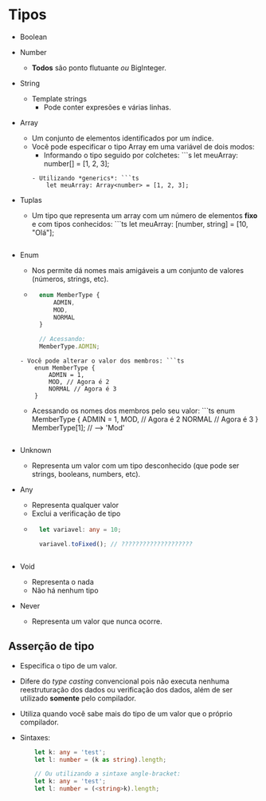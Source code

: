 # Tipos

- Boolean
- Number
    - **Todos** são ponto flutuante *ou* BigInteger.
- String
    - Template strings
        - Pode conter expresões e várias linhas.
- Array
    - Um conjunto de elementos identificados por um índice.
    - Você pode especificar o tipo Array em uma variável de dois modos:
        - Informando o tipo seguido por colchetes: ```s
            let meuArray: number[] = [1, 2, 3];
        ```
        - Utilizando *generics*: ```ts
            let meuArray: Array<number> = [1, 2, 3];
        ```
- Tuplas
    - Um tipo que representa um array com um número de elementos **fixo** e com tipos conhecidos: ```ts
        let meuArray: [number, string] = [10, "Olá"];
    ```
- Enum
    - Nos permite dá nomes mais amigáveis a um conjunto de valores (números, strings, etc).
    - ```ts
        enum MemberType {
            ADMIN,
            MOD,
            NORMAL
        }

        // Acessando:
        MemberType.ADMIN;
    ```
    - Você pode alterar o valor dos membros: ```ts
        enum MemberType {
            ADMIN = 1,
            MOD, // Agora é 2
            NORMAL // Agora é 3
        }
    ```

    - Acessando os nomes dos membros pelo seu valor: ```ts
        enum MemberType {
            ADMIN = 1,
            MOD, // Agora é 2
            NORMAL // Agora é 3
        }
        MemberType[1]; // --> 'Mod'
    ```
- Unknown
    - Representa um valor com um tipo desconhecido (que pode ser strings, booleans, numbers, etc).

- Any
    - Representa qualquer valor
    - Exclui a verificação de tipo
    - ```ts
        let variavel: any = 10;

        variavel.toFixed(); // ????????????????????
    ```

- Void
    - Representa o nada
    - Não há nenhum tipo

- Never
    - Representa um valor que nunca ocorre.

## Asserção de tipo

- Especifica o tipo de um valor.
- Difere do *type casting* convencional pois não executa nenhuma reestruturação dos dados ou verificação dos dados, além de ser utilizado **somente** pelo compilador.
- Utiliza quando você sabe mais do tipo de um valor que o próprio compilador.

- Sintaxes:
    ```ts
        let k: any = 'test';
        let l: number = (k as string).length;

        // Ou utilizando a sintaxe angle-bracket:
        let k: any = 'test';
        let l: number = (<string>k).length;
    ```
